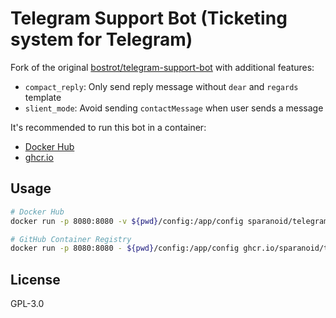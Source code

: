 # Telegram Support Bot (Ticketing system for Telegram)

Fork of the original [bostrot/telegram-support-bot](https://github.com/bostrot/telegram-support-bot) with additional features:

- `compact_reply`: Only send reply message without `dear` and `regards` template
- `slient_mode`: Avoid sending `contactMessage` when user sends a message

It's recommended to run this bot in a container:

- [Docker Hub](https://hub.docker.com/r/sparanoid/telegram-support-bot)
- [ghcr.io](https://github.com/users/sparanoid/packages/container/package/telegram-support-bot)

## Usage

```bash
# Docker Hub
docker run -p 8080:8080 -v ${pwd}/config:/app/config sparanoid/telegram-support-bot:latest

# GitHub Container Registry
docker run -p 8080:8080 - ${pwd}/config:/app/config ghcr.io/sparanoid/telegram-support-bot:latest
```

## License

GPL-3.0
